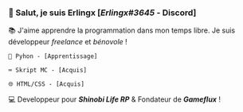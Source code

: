 ### 🔗 Salut, je suis Erlingx [_Erlingx#3645_ - Discord]

📚 J'aime apprendre la programmation dans mon temps libre. Je suis développeur *freelance* et *bénovole* !

    🐍 Pyhon - [Apprentissage]

    ⌨️ Skript MC - [Acquis]

    🌐 HTML/CSS - [Acquis]


💻 Developpeur pour ***Shinobi Life RP*** & Fondateur de ***Gameflux*** !
